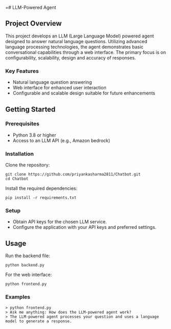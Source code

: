 =# LLM-Powered Agent

## Project Overview

This project develops an LLM (Large Language Model) powered agent designed to answer natural language questions. Utilizing advanced language processing technologies, the agent demonstrates basic conversational capabilities through a web interface. The primary focus is on configurability, scalability, design and accuracy of responses.

### Key Features

- Natural language question answering
- Web interface for enhanced user interaction
- Configurable and scalable design suitable for future enhancements

## Getting Started

### Prerequisites

- Python 3.8 or higher
- Access to an LLM API (e.g., Amazon bedrock)

### Installation

Clone the repository:

```
git clone https://github.com/priyankasharma2811/Chatbot.git
cd Chatbot
```

Install the required dependencies:

```
pip install -r requirements.txt
```

### Setup

- Obtain API keys for the chosen LLM service.
- Configure the application with your API keys and preferred settings.

## Usage

Run the backend file:

```
python backend.py
```

For the web interface:

```
python frontend.py
```

### Examples

```
> python frontend.py
> Ask me anything: How does the LLM-powered agent work?
> The LLM-powered agent processes your question and uses a language model to generate a response.
